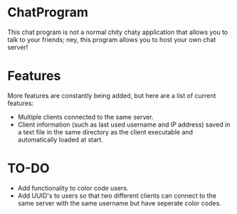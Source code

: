 # ChatProgram
This chat program is not a normal chity chaty application that allows you to talk to your friends; ney, this program allows you to host your own chat server!
# Features
More features are constantly being added, but here are a list of current features:
- Multiple clients connected to the same server.
- Client information (such as last used username and IP address) saved in a text file in the same directory as the client executable and automatically loaded at start.
# TO-DO
- Add functionality to color code users.
- Add UUID's to users so that two different clients can connect to the same server with the same username but have seperate color codes.
